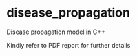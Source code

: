 # disease_propagation
Disease propagation model in C++

Kindly refer to PDF report for further details
